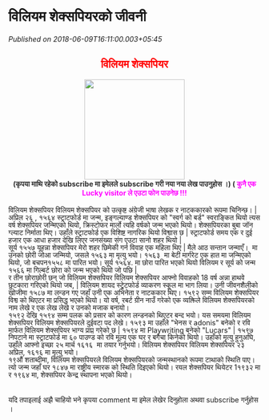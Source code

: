 # विलियम शेक्सपियरको जीवनी

*Published on 2018-06-09T16:11:00.003+05:45*

<div dir="ltr" style="text-align: left;" trbidi="on">
<h2 style="text-align: center;">
<span lang="NE" style="color: red; font-family: "arial unicode ms" , sans-serif; font-size: 22.0pt; line-height: 107%;">विलियम
शेक्सपियर</span></h2>
<div class="separator" style="clear: both; text-align: center;">
<a href="https://blogger.googleusercontent.com/img/b/R29vZ2xl/AVvXsEg1mmDj9ev1rdUTaXV8YO1FGDlcZ2jWGhNrT8jhiaW3sozXTxdx4BaqEps9I3CSAB7AO_PLwYeS5sfo901K4Ti2llY5HnZ5nXwalozm51IBX_pyAVNpNejzFnc3f6dcX6PlxCWZPxLqKoM/s1600/william-shakespeare-194895-1-402.jpg" imageanchor="1" style="margin-left: 1em; margin-right: 1em;"><img border="0" data-original-height="500" data-original-width="4800" height="200" src="https://blogger.googleusercontent.com/img/b/R29vZ2xl/AVvXsEg1mmDj9ev1rdUTaXV8YO1FGDlcZ2jWGhNrT8jhiaW3sozXTxdx4BaqEps9I3CSAB7AO_PLwYeS5sfo901K4Ti2llY5HnZ5nXwalozm51IBX_pyAVNpNejzFnc3f6dcX6PlxCWZPxLqKoM/s200/william-shakespeare-194895-1-402.jpg" width="200" /></a></div>
<div class="separator" style="clear: both; text-align: center;">
<b style="text-align: start;"><span style="background-color: white; color: #2e2e2e; font-family: "Open Sans", sans-serif; font-size: 14px; text-align: center;">(कृपया माथि रहेको subscribe मा इमेलले subscribe गरी नया नया लेख पाउनुहोस ।) ( </span><span style="background-color: white; color: magenta; font-family: "Open Sans", sans-serif; font-size: 14px; margin: 0px; outline: 0px; padding: 0px; text-align: center; transition: all 0.3s ease 0s;">कुनै एक Lucky visitor ले एउटा फोन पाउनेछ !!!</span></b></div>
<div>
<span lang="NE" style="color: red; font-family: "georgia" , "times new roman" , serif; line-height: 107%;"><br /></span></div>
<div class="MsoNormal">
<span style="font-family: "georgia" , "times new roman" , serif;"><span lang="NE" style="line-height: 107%;">विलियम शेक्सपियर विलियम शेक्सपियर को उत्कृष्ट
अंग्रेजी भाषा लेखक र नाटककारको रूपमा चिनिन्छ। </span><span style="line-height: 107%;">| </span><span lang="NE" style="line-height: 107%;">अप्रिल २६ </span><span style="line-height: 107%;">, </span><span lang="NE" style="line-height: 107%;">१५६४
स्ट्राटफोर्ड मा जन्म</span><span style="line-height: 107%;">, </span><span lang="NE" style="line-height: 107%;">इङ्गल्याण्ड शेक्सपियर को "स्वर्ग को बर्ड" स्वराङ्कित
थियो त्यस वर्ष शेक्सपियर जन्मिएको थियो</span><span style="line-height: 107%;">, </span><span lang="NE" style="line-height: 107%;">क्रिस्टोफर मार्लो त्यहि
वर्षको जन्म भएको थियो। शेक्सपियरका बुबा जॉन ग्ल्याट निर्माता थिए। उहाँले
स्ट्राटफोर्ड एक विशिष्ट नागरिक थियो विश्वास छ </span><span style="line-height: 107%;">| </span><span lang="NE" style="line-height: 107%;">स्ट्राटफोर्ड समय एक र दुई
हजार एक आधा हजार देखि लिएर जनसंख्या संग एउटा सानो शहर थियो </span><span style="line-height: 107%;">|<o:p></o:p></span></span></div>
<div class="MsoNormal">
<span style="font-family: "georgia" , "times new roman" , serif;"><span lang="NE" style="line-height: 107%;">सूर्य १५५७ यूहन्ना शेक्सपियर मेरो शहर छिमेकी</span><span lang="NE" style="line-height: 107%;"> </span><span lang="NE" style="line-height: 107%;">गर्न विवाह एक
महिला थिए </span><span style="line-height: 107%;">| </span><span lang="NE" style="line-height: 107%;">मैले आठ सन्तान
जन्माएँ।  मा उनको छोरी जोआ जन्मियो</span><span style="line-height: 107%;">, </span><span lang="NE" style="line-height: 107%;">जसले १५६३ मा
मृत्यु भयो। १५६३  मा बेटी मार्गरेट एक हात
मा जन्मिएको थियो</span><span style="line-height: 107%;">, </span><span lang="NE" style="line-height: 107%;">जो बचपन१५५८ मा पारित भयो। सूर्य १५६४. मा छोरा पारित भएको थियो
विलियम र सूर्य को जन्म १५६६ मा गिल्बर्ट छोरा को जन्म भएको थियो जो पछि </span><span style="line-height: 107%;">|<o:p></o:p></span></span></div>
<div class="MsoNormal">
<span style="font-family: "georgia" , "times new roman" , serif;"><span lang="NE" style="line-height: 107%;">र तीन छोराछोरी छन् जो विलियम शेक्सपियर विलियम
शेक्सपियर आफ्नो विवाहको 18 वर्ष अन्ना हाथवे छुटकारा गरिएको थियो जब</span><span style="line-height: 107%;">, | </span><span lang="NE" style="line-height: 107%;">विलियम शायद
स्ट्र्रेटफोर्ड व्याकरण स्कूल मा भाग लिया। उनी जीवनशैलीको खोजीमा १५८७ मा लन्डन
गए जहाँ उनी एक अभिनेता र नाटककार थिए। १५९२ सम्म विलियम शेक्सपियर विश्व को थिएटर
मा प्रसिद्ध भएको थियो। यो वर्ष</span><span style="line-height: 107%;">, </span><span lang="NE" style="line-height: 107%;">रबर्ट ग्रीन नाउँ गरेको एक व्यक्तिले विलियम शेक्सपियरको
नाम लेखे र एक लेख लेखे र उनको मजाक बनायो।</span><span style="line-height: 107%;"><o:p></o:p></span></span></div>
<div class="MsoNormal">
<span style="font-family: "georgia" , "times new roman" , serif;"><span lang="NE" style="line-height: 107%;">१५९२ देखि १५९४ सम्म पलक को प्रसार को कारण
लन्डनको थिएटर बन्द भयो। यस समयमा विलियम शेक्सपियर विलियम शेक्सपियरले दुईवटा पद
लेखे। १५९३ मा उहाँले "भेनस र </span><span style="line-height: 107%;">adonis"</span><span style="line-height: 107%;"> </span><span lang="NE" style="line-height: 107%;">बनेको र रवि मार्फत विलियम शेक्सपियर भाग्य
प्राप्त गरेको छ </span><span style="line-height: 107%;">| </span><span lang="NE" style="line-height: 107%;">१५९४ मा </span><span style="line-height: 107%;">Playwriting </span><span lang="NE" style="line-height: 107%;">बनेको "</span><span style="line-height: 107%;">Lucars"</span><span style="line-height: 107%;"> | </span><span lang="NE" style="line-height: 107%;">१५९७ निपटाने मा
स्ट्राटफोर्ड मा ६० पाउण्ड को रवि मूल्य एक घर र बगैचा किनेको थियो। उहाँको मृत्यु
हुनुअघि</span><span style="line-height: 107%;">, </span><span lang="NE" style="line-height: 107%;">उहाँले आफ्नो
इच्छा २५ मार्च १६१६  मा तयार गर्नुभयो।
विलियम शेक्सपियर विलियम शेक्सपियर २३ अप्रिल</span><span style="line-height: 107%;">, </span><span lang="NE" style="line-height: 107%;">१६१६ मा मृत्यु भयो।</span><span style="line-height: 107%;"><o:p></o:p></span></span></div>
<div class="MsoNormal">
<span style="font-family: "georgia" , "times new roman" , serif;"><span lang="NE" style="line-height: 107%;">१९औं शताब्दीमा</span><span style="line-height: 107%;">, </span><span lang="NE" style="line-height: 107%;">विलियम शेक्सपियरले विलियम
शेक्सपियरको जन्मस्थानको रूपमा टाथाको स्थिति पाए। त्यो जन्म जहाँ घर १८४७ मा
राष्ट्रीय स्मारक को स्थिति दिइएको थियो। रयल शेक्सपियर थियेटर 1१९३२ मा र १९६४ मा</span><span style="line-height: 107%;">, </span><span lang="NE" style="line-height: 107%;">शेक्सपियर
केन्द्र स्थापना भएको थियो।</span></span><span style="font-family: "kantipur"; font-size: 16.0pt; line-height: 107%;"><o:p></o:p></span></div>
<div class="MsoNormal">
<span lang="NE" style="font-family: "arial unicode ms" , sans-serif; font-size: 16.0pt; line-height: 107%;">                           </span><span style="font-family: "kantipur"; font-size: 16.0pt; line-height: 107%;"><o:p></o:p></span><br />
<span lang="NE" style="font-family: "arial unicode ms" , sans-serif; font-size: 16.0pt; line-height: 107%;"><br /></span>
<span lang="NE" style="font-family: "arial unicode ms" , sans-serif; font-size: 16.0pt; line-height: 107%;"><span style="font-family: "times new roman"; font-size: small;">यदि तपाइलाई अझै चाहियो भने कृपया comment मा इमेल लेखेर दिनुहोला अथवा subscribe गर्नुहोस ।</span></span></div>
<div class="MsoNormal">
<br /></div>
<div class="MsoNormal">
<br /></div>
<div class="MsoNormal">
<br /></div>
<div class="MsoNormal">
<br /></div>
<div class="MsoNormal">
<br /></div>
<div align="right" class="MsoNormal" style="text-align: right;">
<br /></div>
<br />
<div class="MsoNormal">
<br /></div>
</div>
